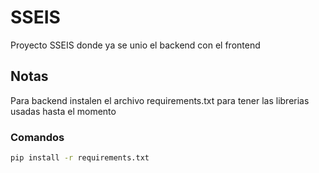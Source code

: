 # SSEIS
Proyecto SSEIS donde ya se unio el backend con el frontend

## Notas
Para backend instalen el archivo requirements.txt para tener las librerias usadas hasta el momento

### Comandos

```sh
pip install -r requirements.txt
```
